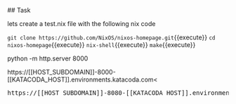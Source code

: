 

## Task

lets create a test.nix file with the following nix code

`git clone https://github.com/NixOS/nixos-homepage.git`{{execute}}
`cd nixos-homepage`{{execute}}
``nix-shell``{{execute}}
``make``{{execute}}

python -m http.server 8000

https://[[HOST_SUBDOMAIN]]-8000-[[KATACODA_HOST]].environments.katacoda.com<

<pre>https://[[HOST_SUBDOMAIN]]-8080-[[KATACODA_HOST]].environments.katacoda.com</pre>
